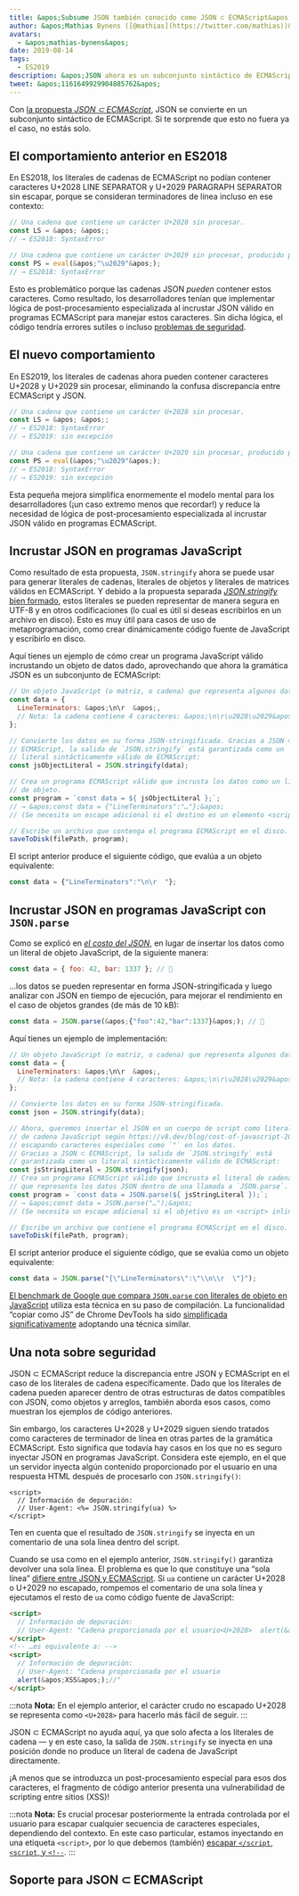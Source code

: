 ```yaml
---
title: &apos;Subsume JSON también conocido como JSON ⊂ ECMAScript&apos;
author: &apos;Mathias Bynens ([@mathias](https://twitter.com/mathias))&apos;
avatars:
  - &apos;mathias-bynens&apos;
date: 2019-08-14
tags:
  - ES2019
description: &apos;JSON ahora es un subconjunto sintáctico de ECMAScript.&apos;
tweet: &apos;1161649929904885762&apos;
---
```

Con [la propuesta _JSON ⊂ ECMAScript_](https://github.com/tc39/proposal-json-superset), JSON se convierte en un subconjunto sintáctico de ECMAScript. Si te sorprende que esto no fuera ya el caso, no estás solo.

## El comportamiento anterior en ES2018

En ES2018, los literales de cadenas de ECMAScript no podían contener caracteres U+2028 LINE SEPARATOR y U+2029 PARAGRAPH SEPARATOR sin escapar, porque se consideran terminadores de línea incluso en ese contexto:

```js
// Una cadena que contiene un carácter U+2028 sin procesar.
const LS = &apos; &apos;;
// → ES2018: SyntaxError

// Una cadena que contiene un carácter U+2029 sin procesar, producido por `eval`:
const PS = eval(&apos;"\u2029"&apos;);
// → ES2018: SyntaxError
```

Esto es problemático porque las cadenas JSON _pueden_ contener estos caracteres. Como resultado, los desarrolladores tenían que implementar lógica de post-procesamiento especializada al incrustar JSON válido en programas ECMAScript para manejar estos caracteres. Sin dicha lógica, el código tendría errores sutiles o incluso [problemas de seguridad](#security).

<!--truncate-->
## El nuevo comportamiento

En ES2019, los literales de cadenas ahora pueden contener caracteres U+2028 y U+2029 sin procesar, eliminando la confusa discrepancia entre ECMAScript y JSON.

```js
// Una cadena que contiene un carácter U+2028 sin procesar.
const LS = &apos; &apos;;
// → ES2018: SyntaxError
// → ES2019: sin excepción

// Una cadena que contiene un carácter U+2029 sin procesar, producido por `eval`:
const PS = eval(&apos;"\u2029"&apos;);
// → ES2018: SyntaxError
// → ES2019: sin excepción
```

Esta pequeña mejora simplifica enormemente el modelo mental para los desarrolladores (¡un caso extremo menos que recordar!) y reduce la necesidad de lógica de post-procesamiento especializada al incrustar JSON válido en programas ECMAScript.

## Incrustar JSON en programas JavaScript

Como resultado de esta propuesta, `JSON.stringify` ahora se puede usar para generar literales de cadenas, literales de objetos y literales de matrices válidos en ECMAScript. Y debido a la propuesta separada [_JSON.stringify_ bien formado](/features/well-formed-json-stringify), estos literales se pueden representar de manera segura en UTF-8 y en otros codificaciones (lo cual es útil si deseas escribirlos en un archivo en disco). Esto es muy útil para casos de uso de metaprogramación, como crear dinámicamente código fuente de JavaScript y escribirlo en disco.

Aquí tienes un ejemplo de cómo crear un programa JavaScript válido incrustando un objeto de datos dado, aprovechando que ahora la gramática JSON es un subconjunto de ECMAScript:

```js
// Un objeto JavaScript (o matriz, o cadena) que representa algunos datos.
const data = {
  LineTerminators: &apos;\n\r  &apos;,
  // Nota: la cadena contiene 4 caracteres: &apos;\n\r\u2028\u2029&apos;.
};

// Convierte los datos en su forma JSON-stringificada. Gracias a JSON ⊂
// ECMAScript, la salida de `JSON.stringify` está garantizada como un
// literal sintácticamente válido de ECMAScript:
const jsObjectLiteral = JSON.stringify(data);

// Crea un programa ECMAScript válido que incrusta los datos como un literal
// de objeto.
const program = `const data = ${ jsObjectLiteral };`;
// → &apos;const data = {"LineTerminators":"…"};&apos;
// (Se necesita un escape adicional si el destino es un elemento <script> inline.)

// Escribe un archivo que contenga el programa ECMAScript en el disco.
saveToDisk(filePath, program);
```

El script anterior produce el siguiente código, que evalúa a un objeto equivalente:

```js
const data = {"LineTerminators":"\n\r  "};
```

## Incrustar JSON en programas JavaScript con `JSON.parse`

Como se explicó en [_el costo del JSON_](/blog/cost-of-javascript-2019#json), en lugar de insertar los datos como un literal de objeto JavaScript, de la siguiente manera:

```js
const data = { foo: 42, bar: 1337 }; // 🐌
```

…los datos se pueden representar en forma JSON-stringificada y luego analizar con JSON en tiempo de ejecución, para mejorar el rendimiento en el caso de objetos grandes (de más de 10 kB):

```js
const data = JSON.parse(&apos;{"foo":42,"bar":1337}&apos;); // 🚀
```

Aquí tienes un ejemplo de implementación:

```js
// Un objeto JavaScript (o matriz, o cadena) que representa algunos datos.
const data = {
  LineTerminators: &apos;\n\r  &apos;,
  // Nota: la cadena contiene 4 caracteres: &apos;\n\r\u2028\u2029&apos;.
};

// Convierte los datos en su forma JSON-stringificada.
const json = JSON.stringify(data);

// Ahora, queremos insertar el JSON en un cuerpo de script como literal
// de cadena JavaScript según https://v8.dev/blog/cost-of-javascript-2019#json,
// escapando caracteres especiales como `"` en los datos.
// Gracias a JSON ⊂ ECMAScript, la salida de `JSON.stringify` está
// garantizada como un literal sintácticamente válido de ECMAScript:
const jsStringLiteral = JSON.stringify(json);
// Crea un programa ECMAScript válido que incrusta el literal de cadena JavaScript
// que representa los datos JSON dentro de una llamada a `JSON.parse`.
const program = `const data = JSON.parse(${ jsStringLiteral });`;
// → &apos;const data = JSON.parse("…");&apos;
// (Se necesita un escape adicional si el objetivo es un <script> inline.)

// Escribe un archivo que contiene el programa ECMAScript en el disco.
saveToDisk(filePath, program);
```

El script anterior produce el siguiente código, que se evalúa como un objeto equivalente:

```js
const data = JSON.parse("{\"LineTerminators\":\"\\n\\r  \"}");
```

[El benchmark de Google que compara `JSON.parse` con literales de objeto en JavaScript](https://github.com/GoogleChromeLabs/json-parse-benchmark) utiliza esta técnica en su paso de compilación. La funcionalidad “copiar como JS” de Chrome DevTools ha sido [simplificada significativamente](https://chromium-review.googlesource.com/c/chromium/src/+/1464719/9/third_party/blink/renderer/devtools/front_end/elements/DOMPath.js) adoptando una técnica similar.

## Una nota sobre seguridad

JSON ⊂ ECMAScript reduce la discrepancia entre JSON y ECMAScript en el caso de los literales de cadena específicamente. Dado que los literales de cadena pueden aparecer dentro de otras estructuras de datos compatibles con JSON, como objetos y arreglos, también aborda esos casos, como muestran los ejemplos de código anteriores.

Sin embargo, los caracteres U+2028 y U+2029 siguen siendo tratados como caracteres de terminador de línea en otras partes de la gramática ECMAScript. Esto significa que todavía hay casos en los que no es seguro inyectar JSON en programas JavaScript. Considera este ejemplo, en el que un servidor inyecta algún contenido proporcionado por el usuario en una respuesta HTML después de procesarlo con `JSON.stringify()`:

```ejs
<script>
  // Información de depuración:
  // User-Agent: <%= JSON.stringify(ua) %>
</script>
```

Ten en cuenta que el resultado de `JSON.stringify` se inyecta en un comentario de una sola línea dentro del script.

Cuando se usa como en el ejemplo anterior, `JSON.stringify()` garantiza devolver una sola línea. El problema es que lo que constituye una “sola línea” [difiere entre JSON y ECMAScript](https://speakerdeck.com/mathiasbynens/hacking-with-unicode?slide=136). Si `ua` contiene un carácter U+2028 o U+2029 no escapado, rompemos el comentario de una sola línea y ejecutamos el resto de `ua` como código fuente de JavaScript:

```html
<script>
  // Información de depuración:
  // User-Agent: "Cadena proporcionada por el usuario<U+2028>  alert(&apos;XSS&apos;);//"
</script>
<!-- …es equivalente a: -->
<script>
  // Información de depuración:
  // User-Agent: "Cadena proporcionada por el usuario
  alert(&apos;XSS&apos;);//"
</script>
```

:::nota
**Nota:** En el ejemplo anterior, el carácter crudo no escapado U+2028 se representa como `<U+2028>` para hacerlo más fácil de seguir.
:::

JSON ⊂ ECMAScript no ayuda aquí, ya que solo afecta a los literales de cadena — y en este caso, la salida de `JSON.stringify` se inyecta en una posición donde no produce un literal de cadena de JavaScript directamente.

¡A menos que se introduzca un post-procesamiento especial para esos dos caracteres, el fragmento de código anterior presenta una vulnerabilidad de scripting entre sitios (XSS)!

:::nota
**Nota:** Es crucial procesar posteriormente la entrada controlada por el usuario para escapar cualquier secuencia de caracteres especiales, dependiendo del contexto. En este caso particular, estamos inyectando en una etiqueta `<script>`, por lo que debemos (también) [escapar `</script`, `<script`, y `<!-​-`](https://mathiasbynens.be/notes/etago#recommendations).
:::

## Soporte para JSON ⊂ ECMAScript

<feature-support chrome="66 /blog/v8-release-66#json-ecmascript"
                 firefox="yes"
                 safari="yes"
                 nodejs="10"
                 babel="yes https://github.com/babel/babel/tree/master/packages/babel-plugin-proposal-json-strings"></feature-support>
